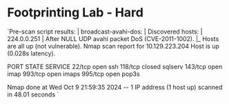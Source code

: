 
# Footprinting Lab - Hard

`Pre-scan script results:
| broadcast-avahi-dos: 
|   Discovered hosts:
|     224.0.0.251
|   After NULL UDP avahi packet DoS (CVE-2011-1002).
|_  Hosts are all up (not vulnerable).
Nmap scan report for 10.129.223.204
Host is up (0.028s latency).

PORT    STATE  SERVICE
22/tcp  open   ssh
118/tcp closed sqlserv
143/tcp open   imap
993/tcp open   imaps
995/tcp open   pop3s

Nmap done at Wed Oct  9 21:59:35 2024 -- 1 IP address (1 host up) scanned in 48.01 seconds
`
